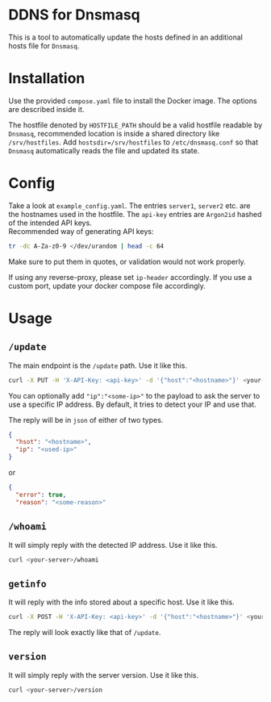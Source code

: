 # DDNS for Dnsmasq
This is a tool to automatically update the hosts defined in an additional hosts file for `Dnsmasq`.

# Installation
Use the provided `compose.yaml` file to install the Docker image. The options are described inside it.

The hostfile denoted by `HOSTFILE_PATH` should be a valid hostfile readable by `Dnsmasq`, recommended
location is inside a shared directory like `/srv/hostfiles`. Add `hostsdir=/srv/hostfiles` to
`/etc/dnsmasq.conf` so that `Dnsmasq` automatically reads the file and updated its state.

# Config
Take a look at `example_config.yaml`. The entries `server1`, `server2` etc. are the hostnames used in the
hostfile. The `api-key` entries are `Argon2id` hashed of the intended API keys.  
Recommended way of generating API keys:
```bash
tr -dc A-Za-z0-9 </dev/urandom | head -c 64 
```
Make sure to put them in quotes, or validation would not work properly.

If using any reverse-proxy, please set `ip-header` accordingly. If you use a custom port, update your
docker compose file accordingly.

# Usage
## `/update`
The main endpoint is the `/update` path. Use it like this.
```bash
curl -X PUT -H 'X-API-Key: <api-key>' -d '{"host":"<hostname>"}' <your-server>/update
```
You can optionally add `"ip":"<some-ip>"` to the payload to ask the server to use a specific IP address.
By default, it tries to detect your IP and use that.

The reply will be in `json` of either of two types.
```json
{
  "hsot": "<hostname>",
  "ip": "<used-ip>"
}
```
or
```json
{
  "error": true,
  "reason": "<some-reason>"
```

## `/whoami`
It will simply reply with the detected IP address. Use it like this.
```bash
curl <your-server>/whoami
```

## `getinfo`
It will reply with the info stored about a specific host. Use it like this.
```bash
curl -X POST -H 'X-API-Key: <api-key>' -d '{"host":"<hostname>"}' <your-server>/getinfo
```
The reply will look exactly like that of `/update`.

## `version`
It will simply reply with the server version. Use it like this.
```bash
curl <your-server>/version
```
